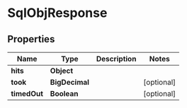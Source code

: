 

# SqlObjResponse


## Properties

| Name | Type | Description | Notes |
|------------ | ------------- | ------------- | -------------|
|**hits** | **Object** |  |  |
|**took** | **BigDecimal** |  |  [optional] |
|**timedOut** | **Boolean** |  |  [optional] |



